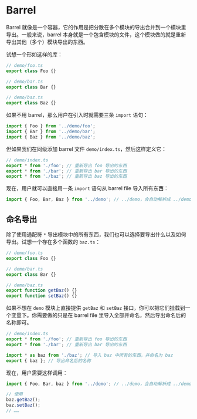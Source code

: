 # Barrel

Barrel 就像是一个容器，它的作用是把分散在多个模块的导出合并到一个模块里导出。一般来说，barrel 本身就是一个包含模块的文件，这个模块做的就是重新导出其他（多个）模块导出的东西。

试想一个形如这样的库：

```ts
// demo/foo.ts
export class Foo {}

// demo/bar.ts
export class Bar {}

// demo/baz.ts
export class Baz {}
```

如果不用 barrel，那么用户在引入时就需要三条 `import` 语句：

```ts
import { Foo } from '../demo/foo';
import { Bar } from '../demo/bar';
import { Baz } from '../demo/baz';
```

但如果我们在同级添加 barrel 文件 `demo/index.ts`，然后这样定义它：

```ts
// demo/index.ts
export * from './foo'; // 重新导出 foo 导出的东西
export * from './bar'; // 重新导出 bar 导出的东西
export * from './baz'; // 重新导出 baz 导出的东西
```

现在，用户就可以直接用一条 `import` 语句从 barrel file 导入所有东西：

```ts
import { Foo, Bar, Baz } from '../demo'; // ../demo，会自动解析成 ../demo/index.ts
```

## 命名导出
除了使用通配符 `*` 导出模块中的所有东西，我们也可以选择要导出什么以及如何导出。试想一个存在多个函数的 `baz.ts`：

```ts
// demo/foo.ts
export class Foo {}

// demo/bar.ts
export class Bar {}

// demo/baz.ts
export function getBaz() {}
export function setBaz() {}
```

如果不想在 `demo` 模块上直接提供 `getBaz` 和 `setBaz` 接口，你可以把它们挂载到一个变量下。你需要做的只是在 barrel file 里导入全部并命名，然后导出命名后的名称即可。

```ts
// demo/index.ts
export * from './foo'; // 重新导出 foo 导出的东西
export * from './bar'; // 重新导出 bar 导出的东西

import * as baz from './baz'; // 导入 baz 中所有的东西，并命名为 baz
export { baz }; // 导出命名后的名称
```

现在，用户需要这样调用：

```ts
import { Foo, Bar, baz } from '../demo'; // ../demo，会自动解析成 ../demo/index.ts

// 使用
baz.getBaz();
baz.setBaz();
// ……
```
